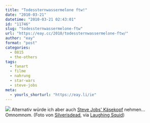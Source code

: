 ```yaml
---
title: "Todessternwassermelone ftw!"
date: "2010-03-21"
datetime: "2010-03-21 02:43:01"
id: "11746"
slug: "todessternwassermelone-ftw"
url: "https://eay.cc/2010/todessternwassermelone-ftw/"
author: "eay"
format: "post"
categories:
  - 0815
  - the-others
tags:
  - fanart
  - filme
  - nahrung
  - star-wars
  - steve-jobs
meta:
  - yourls_shorturl: "https://eay.li/ie"
---
```


[![](https://eay.cc/uploads/2010/deathstarwatermelon.jpg)](http://www.flickr.com/photos/56624456@N00/3457714371/) Alternativ würde ich aber auch [Steve Jobs' Käsekopf](http://www.thecooksden.com/steve-jobs-cheese-head/) nehmen... Omnomnom. (Foto von [Silverisdead](http://www.flickr.com/photos/56624456@N00/3457714371/), via [Laughing Squid](http://laughingsquid.com/death-star-watermelon/))

